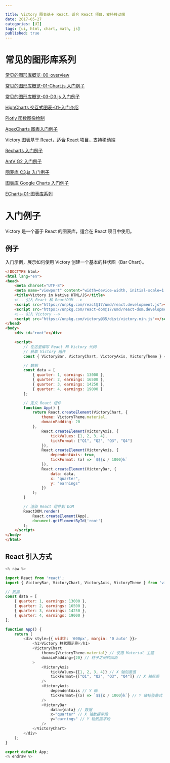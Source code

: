 ```yaml
---

title: Victory 图表基于 React，适合 React 项目，支持移动端
date: 2017-05-27
categories: [UI]
tags: [ui, html, chart, math, js]
published: true
---
```


# 常见的图形库系列

[常见的图形库概览-00-overview](https://houbb.github.io/2017/05/27/charts-01-overview)

[常见的图形库概览-01-Chart.js 入门例子](https://houbb.github.io/2017/05/27/charts-02-charts-js-01-intro)

[常见的图形库概览-03-D3.js 入门例子](https://houbb.github.io/2017/05/27/charts-03-d3-js-01-intro)

[HighCharts 交互式图表-01-入门介绍](https://houbb.github.io/2017/05/27/charts-04-highchart-01-intro)

[Plotly 函数图像绘制](https://houbb.github.io/2017/05/27/charts-05-plot-01-intro)

[ApexCharts 图表入门例子](https://houbb.github.io/2017/05/27/charts-06-ApexCharts-01-intro)

[Victory 图表基于 React，适合 React 项目，支持移动端](https://houbb.github.io/2017/05/27/charts-07-victory-01-intro)

[Recharts 入门例子](https://houbb.github.io/2017/05/27/charts-08-recharts-01-intro)

[AntV G2 入门例子](https://houbb.github.io/2017/05/27/charts-09-antv-G2-01-intro)

[图表库 C3.js  入门例子](https://houbb.github.io/2017/05/27/charts-10-c3-js-01-intro)

[图表库 Google Charts  入门例子](https://houbb.github.io/2017/05/27/charts-11-google-charts-01-intro)

[ECharts-01-图表库系列](https://houbb.github.io/2017/05/27/echart-01-intro)

# 入门例子

Victory 是一个基于 React 的图表库，适合在 React 项目中使用。

## 例子

入门示例，展示如何使用 Victory 创建一个基本的柱状图（Bar Chart）。

```html
<!DOCTYPE html>
<html lang="en">
<head>
    <meta charset="UTF-8">
    <meta name="viewport" content="width=device-width, initial-scale=1.0">
    <title>Victory in Native HTML/JS</title>
    <!-- 引入 React 和 ReactDOM -->
    <script src="https://unpkg.com/react@17/umd/react.development.js"></script>
    <script src="https://unpkg.com/react-dom@17/umd/react-dom.development.js"></script>
    <!-- 引入 Victory -->
    <script src="https://unpkg.com/victory@35/dist/victory.min.js"></script>
</head>
<body>
    <div id="root"></div>

    <script>
        // 在这里编写 React 和 Victory 代码
		// 获取 Victory 组件
		const { VictoryBar, VictoryChart, VictoryAxis, VictoryTheme } = Victory;

		// 数据
		const data = [
			{ quarter: 1, earnings: 13000 },
			{ quarter: 2, earnings: 16500 },
			{ quarter: 3, earnings: 14250 },
			{ quarter: 4, earnings: 19000 }
		];

		// 定义 React 组件
		function App() {
			return React.createElement(VictoryChart, {
				theme: VictoryTheme.material,
				domainPadding: 20
			},
				React.createElement(VictoryAxis, {
					tickValues: [1, 2, 3, 4],
					tickFormat: ["Q1", "Q2", "Q3", "Q4"]
				}),
				React.createElement(VictoryAxis, {
					dependentAxis: true,
					tickFormat: (x) => `$${x / 1000}k`
				}),
				React.createElement(VictoryBar, {
					data: data,
					x: "quarter",
					y: "earnings"
				})
			);
		}

		// 渲染 React 组件到 DOM
		ReactDOM.render(
			React.createElement(App),
			document.getElementById('root')
		);
    </script>
</body>
</html>
```

## React 引入方式

```javascript
<% raw %>

import React from 'react';
import { VictoryBar, VictoryChart, VictoryAxis, VictoryTheme } from 'victory';

// 数据
const data = [
    { quarter: 1, earnings: 13000 },
    { quarter: 2, earnings: 16500 },
    { quarter: 3, earnings: 14250 },
    { quarter: 4, earnings: 19000 }
];

function App() {
    return (
        <div style={{ width: '600px', margin: '0 auto' }}>
            <h1>Victory 柱状图示例</h1>
            <VictoryChart
                theme={VictoryTheme.material} // 使用 Material 主题
                domainPadding={20} // 柱子之间的间距
            >
                <VictoryAxis
                    tickValues={[1, 2, 3, 4]} // X 轴刻度值
                    tickFormat={["Q1", "Q2", "Q3", "Q4"]} // X 轴标签
                />
                <VictoryAxis
                    dependentAxis // Y 轴
                    tickFormat={(x) => `$${x / 1000}k`} // Y 轴标签格式
                />
                <VictoryBar
                    data={data} // 数据
                    x="quarter" // X 轴数据字段
                    y="earnings" // Y 轴数据字段
                />
            </VictoryChart>
        </div>
    );
}

export default App;
<% endraw %>
```




